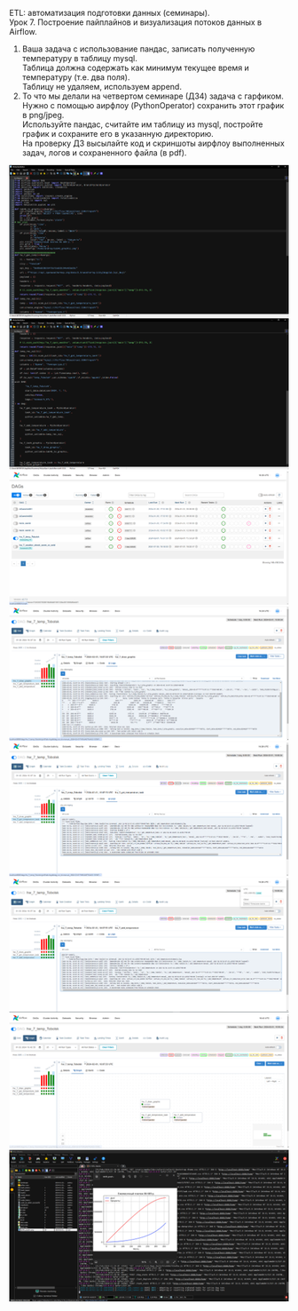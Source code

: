 ETL: автоматизация подготовки данных (семинары).  
Урок 7. Построение пайплайнов и визуализация потоков данных в Airflow.  
1) Ваша задача с использование пандас, записать полученную температуру в таблицу mysql.  
Таблица должна содержать как минимум текущее время и температуру (т.е. два поля).  
Таблицу не удаляем, используем append.  
2) То что мы делали на четвертом семинаре (ДЗ4) задача с гарфиком.  
Нужно с помощью аирфлоу (PythonOperator) сохранить этот график в png/jpeg.  
Используйте пандас, считайте им таблицу из mysql, постройте график и сохраните его в указанную директорию.  
На проверку ДЗ высылайте код и скриншоты аирфлоу выполненных задач, логов и сохраненного файла (в pdf).  
  
![Dag1.png](Screens%2FDag1.png)  
![Dag2.png](Screens%2FDag2.png)  
![Airflow0.png](Screens%2FAirflow0.png)  
![Airflow1.png](Screens%2FAirflow1.png)  
![Airflow2.png](Screens%2FAirflow2.png)  
![Airflow3.png](Screens%2FAirflow3.png)  
![Airflow4.png](Screens%2FAirflow4.png)  
![Tab4b.png](Screens%2FTab4b.png)